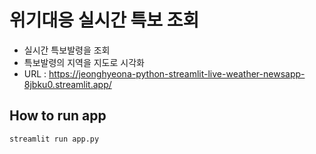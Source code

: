 # 위기대응 실시간 특보 조회

- 실시간 특보발령을 조회
- 특보발령의 지역을 지도로 시각화
- URL : https://jeonghyeona-python-streamlit-live-weather-newsapp-8jbku0.streamlit.app/

How to run app
------
    streamlit run app.py

